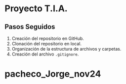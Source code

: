 # Proyecto T.I.A.

## Pasos Seguidos

1. Creación del repositorio en GitHub.
2. Clonación del repositorio en local.
3. Organización de la estructura de archivos y carpetas.
4. Creación del archivo `.gitignore`.
# pacheco_Jorge_nov24
